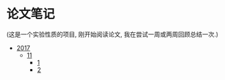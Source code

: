 # 论文笔记

(这是一个实验性质的项目, 刚开始阅读论文, 我在尝试一周或两周回顾总结一次.)

* [2017](2017)
    * [11](2017/11)
        * [1](2017/11/44_1.md)
        * [2](2017/11/45_1.md)
